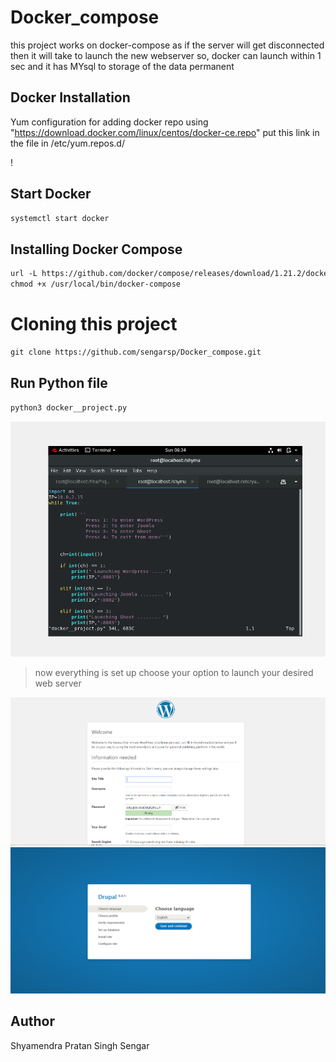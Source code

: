 # Docker_compose
this project works on docker-compose as if the server will get disconnected then it will take to launch the new webserver so, docker can launch within 1 sec and it has MYsql to storage of the data permanent 



## Docker Installation

Yum configuration for adding docker repo
using "https://download.docker.com/linux/centos/docker-ce.repo" put this link in the file in /etc/yum.repos.d/

!

## Start Docker
``` html
systemctl start docker
```
## Installing Docker Compose
``` html
url -L https://github.com/docker/compose/releases/download/1.21.2/docker-compose-`uname -s`-`uname -m` -o /usr/local/bin/docker-compose
chmod +x /usr/local/bin/docker-compose
```

# Cloning this project
``` html
git clone https://github.com/sengarsp/Docker_compose.git
```
## Run Python file
``` html
python3 docker__project.py
```
![alt text](https://github.com/sengarsp/Docker_compose/blob/master/docker__project.PNG)
>now everything is set up
> choose your option to launch your desired web server

![alt text](https://github.com/sengarsp/Docker_compose/blob/master/web1.PNG)
![alt text](https://github.com/sengarsp/Docker_compose/blob/master/web4.PNG)

## Author 
Shyamendra Pratan Singh Sengar
